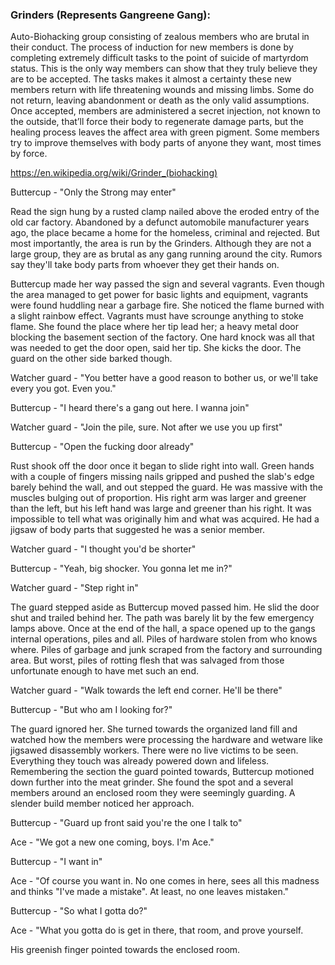 ### Grinders (Represents Gangreene Gang):
Auto-Biohacking group consisting of zealous members who are brutal in their conduct. The process of induction for new members is done by completing extremely difficult tasks to the point of suicide of martyrdom status. This is the only way members can show that they truly believe they are to be accepted. The tasks makes it almost a certainty these new members return with life threatening wounds and missing limbs. Some do not return, leaving abandonment or death as the only valid assumptions. Once accepted, members are administered a secret injection, not known to the outside, that’ll force their body to regenerate damage parts, but the healing process leaves the affect area with green pigment. Some members try to improve themselves with body parts of anyone they want, most times by force. 

https://en.wikipedia.org/wiki/Grinder_(biohacking)

Buttercup - "Only the Strong may enter" 

Read the sign hung by a rusted clamp nailed above the eroded entry of the old car factory. Abandoned by a defunct automobile manufacturer years ago, the place became a home for the homeless, criminal and rejected. But most importantly, the area is run by the Grinders. Although they are not a large group, they are as brutal as any gang running around the city. Rumors say they'll take body parts from whoever they get their hands on. 

Buttercup made her way passed the sign and several vagrants. Even though the area managed to get power for basic lights and equipment, vagrants were found huddling near a garbage fire. She noticed the flame burned with a slight rainbow effect. Vagrants must have scrounge anything to stoke flame. She found the place where her tip lead her; a heavy metal door blocking the basement section of the factory. One hard knock was all that was needed to get the door open, said her tip. She kicks the door. The guard on the other side barked though.

Watcher guard - "You better have a good reason to bother us, or we'll take every you got. Even you."

Buttercup - "I heard there's a gang out here. I wanna join"

Watcher guard - "Join the pile, sure. Not after we use you up first" 

Buttercup - "Open the fucking door already"

Rust shook off the door once it began to slide right into wall. Green hands with a couple of fingers missing nails gripped and pushed the slab's edge barely behind the wall, and out stepped the guard. He was massive with the muscles bulging out of proportion. His right arm was larger and greener than the left, but his left hand was large and greener than his right. It was impossible to tell what was originally him and what was acquired. He had a jigsaw of body parts that suggested he was a senior member. 

Watcher guard - "I thought you'd be shorter"

Buttercup - "Yeah, big shocker. You gonna let me in?"

Watcher guard - "Step right in"

The guard stepped aside as Buttercup moved passed him. He slid the door shut and trailed behind her. The path was barely lit by the few emergency lamps above. Once at the end of the hall, a space opened up to the gangs internal operations, piles and all. Piles of hardware stolen from who knows where. Piles of garbage and junk scraped from the factory and surrounding area. But worst, piles of rotting flesh that was salvaged from those unfortunate enough to have met such an end. 

Watcher guard - "Walk towards the left end corner. He'll be there"

Buttercup - "But who am I looking for?"

The guard ignored her. She turned towards the organized land fill and watched how the members were processing the hardware and wetware like jigsawed disassembly workers. There were no live victims to be seen. Everything they touch was already powered down and lifeless. Remembering the section the guard pointed towards, Buttercup motioned down further into the meat grinder. She found the spot and a several members around an enclosed room they were seemingly guarding. A slender build member noticed her approach. 

Buttercup - "Guard up front said you're the one I talk to"

Ace - "We got a new one coming, boys. I'm Ace."

Buttercup - "I want in"

Ace - "Of course you want in. No one comes in here, sees all this madness and thinks "I've made a mistake". At least, no one leaves mistaken."

Buttercup - "So what I gotta do?"

Ace - "What you gotta do is get in there, that room, and prove yourself.

His greenish finger pointed towards the enclosed room. 